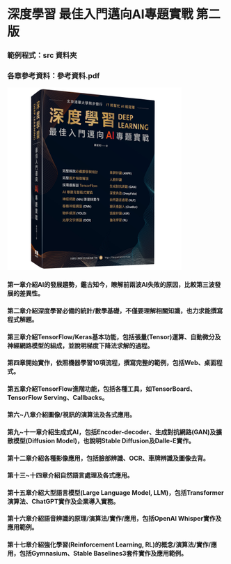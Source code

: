 # 深度學習 最佳入門邁向AI專題實戰 第二版

### 範例程式：src 資料夾
### 各章參考資料：參考資料.pdf

<img src="封面1.jpeg" alt="drawing" width="400"/>

#### 第一章介紹AI的發展趨勢，鑑古知今，瞭解前兩波AI失敗的原因，比較第三波發展的差異性。
#### 第二章介紹深度學習必備的統計/數學基礎，不僅要理解相關知識，也力求能撰寫程式解題。
#### 第三章介紹TensorFlow/Keras基本功能，包括張量(Tensor)運算、自動微分及神經網路模型的組成，並說明梯度下降法求解的過程。
#### 第四章開始實作，依照機器學習10項流程，撰寫完整的範例，包括Web、桌面程式。
#### 第五章介紹TensorFlow進階功能，包括各種工具，如TensorBoard、TensorFlow Serving、Callbacks。
#### 第六~八章介紹圖像/視訊的演算法及各式應用。
#### 第九~十一章介紹生成式AI，包括Encoder-decoder、生成對抗網路(GAN)及擴散模型(Diffusion Model)，也說明Stable Diffusion及Dalle-E實作。
#### 第十二章介紹各種影像應用，包括臉部辨識、OCR、車牌辨識及圖像去背。
#### 第十三~十四章介紹自然語言處理及各式應用。
#### 第十五章介紹大型語言模型(Large Language Model, LLM)，包括Transformer演算法、ChatGPT實作及企業導入實務。
#### 第十六章介紹語音辨識的原理/演算法/實作/應用，包括OpenAI Whisper實作及應用範例。
#### 第十七章介紹強化學習(Reinforcement Learning, RL)的概念/演算法/實作/應用，包括Gymnasium、Stable Baselines3套件實作及應用範例。


